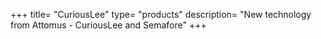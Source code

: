 +++
title= "CuriousLee"
type= "products"
description= "New technology from Attomus - CuriousLee and Semafore"
+++